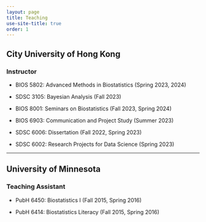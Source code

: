 ```yaml
---
layout: page
title: Teaching
use-site-title: true
order: 1
---
```


## City University of Hong Kong

### Instructor

- BIOS 5802: Advanced Methods in Biostatistics (Spring 2023, 2024)
  
- SDSC 3105: Bayesian Analysis (Fall 2023)
  
- BIOS 8001: Seminars on Biostatistics (Fall 2023, Spring 2024)
  
- BIOS 6903: Communication and Project Study (Summer 2023)
  
- SDSC 6006: Dissertation (Fall 2022, Spring 2023)
  
- SDSC 6002: Research Projects for Data Science (Spring 2023)

---

## University of Minnesota

### Teaching Assistant

- PubH 6450: Biostatistics I (Fall 2015, Spring 2016)
  
- PubH 6414: Biostatistics Literacy (Fall 2015, Spring 2016)
